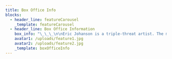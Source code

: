 ```yaml
---
title: Box Office Info
blocks:
  - header_line: featureCarousel
    _template: featureCarousel
  - header_line: Box Office Information
    box_info: "\_\_\_\n\nEric Johanson is a triple-threat artist. The multiple-Top 10 Billboard-charting guitarist, vocalist, and songwriter’s original music reaches beyond traditional genre lines of blues, rock, and progressive Americana, all while feeding off the groove and history of his home in New Orleans. His four most recent solo releases: Live at DBA, New Orleans Bootleg, Covered Tracks, Vol. 1, Covered Tracks, Vol. 2 and Below Sea Level all reached Top 10 on the Billboard blues charts and the January 23, 2023 issue of Guitar Player magazine listed him as one of 25 Top New Blues Guitarists.\n\nA self-taught prodigy, Johanson grew up in Louisiana, where he received his first guitar at five. By his pre-teens, his love of the blues records played in his home, featuring artists like Freddie King, Robert Johnson and Buddy Guy, merged with his love for the hard rock sounds of Metallica, White Zombie, Soundgarden and Nine Inch Nails. Throughout his teens, he performed with older blues musicians, building a reputation as a budding regional star. In college in New Orleans, he began a lifelong exploration of his musical interests, delving into progressive rock and beat-making while developing his blues voice. Johanson spent several years in New Zealand before returning home to the improvisational and extemporaneous nature of roots music in his hometown.\n"
    avatar1: /uploads/feature1.jpg
    avatar2: /uploads/feature2.jpg
    _template: boxOfficeInfo
---
```




